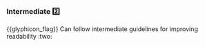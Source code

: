 <div id="title">

### Intermediate :two:

<span id="prereqs"></span>

</div>
<span id="outcomes">{{glyphicon_flag}} Can follow intermediate guidelines for improving readability :two:</span>

<div id="body">

<include src="structureCodeLogically/unit-inParent-asPanel.md" boilerplate />
<include src="dontTripReader/unit-inParent-asPanel.md" boilerplate />
<include src="practiceKISSing/unit-inParent-asPanel.md" boilerplate />
<include src="avoidPrematureOptimizations/unit-inParent-asPanel.md" boilerplate />
<include src="slapHard/unit-inParent-asPanel.md" boilerplate />

</div>

<div id="extras">

<include src="exercises.md" />

</div>